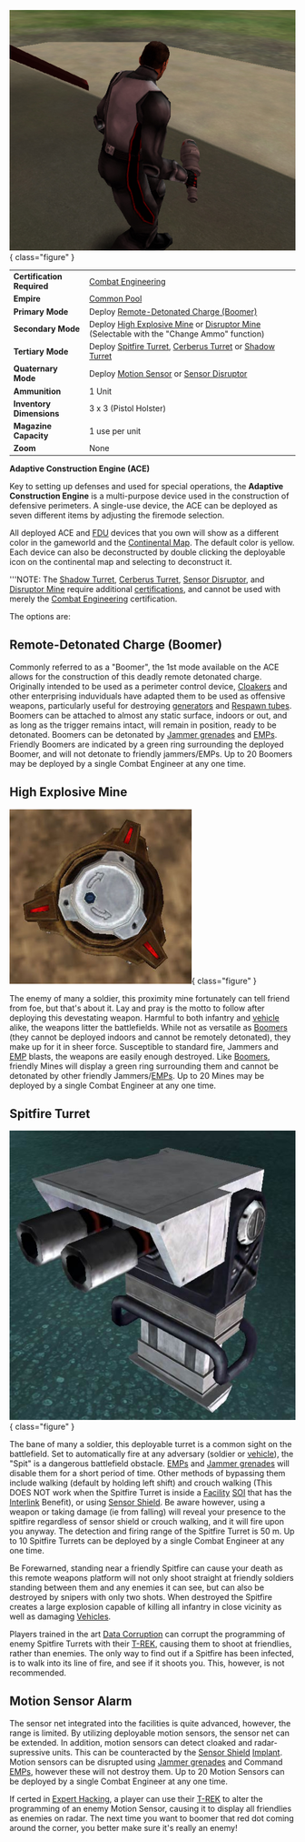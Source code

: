 ![Soldier holding an ACE](../images/ACEPicture.jpg){ class="figure" }

|                            |                                                                                                                                        |
| -------------------------- | -------------------------------------------------------------------------------------------------------------------------------------- |
| **Certification Required** | [Combat Engineering](../certifications/Combat_Engineering.md)                                                                          |
| **Empire**                 | [Common Pool](../terminology/Common_Pool.md)                                                                                           |
| **Primary Mode**           | Deploy [Remote-Detonated Charge (Boomer)](#remote-detonated-charge-boomer)                                                            |
| **Secondary Mode**         | Deploy [High Explosive Mine](#high-explosive-mine) or [Disruptor Mine](Disruptor_Mine.md) (Selectable with the "Change Ammo" function) |
| **Tertiary Mode**          | Deploy [Spitfire Turret](#spitfire-turret), [Cerberus Turret](Cerberus_Turret.md) or [Shadow Turret](Shadow_Turret.md)                 |
| **Quaternary Mode**        | Deploy [Motion Sensor](#motion-sensor-alarm) or [Sensor Disruptor](../items/Sensor_Disruptor.md)                                       |
| **Ammunition**             | 1 Unit                                                                                                                                 |
| **Inventory Dimensions**   | 3 x 3 (Pistol Holster)                                                                                                                 |
| **Magazine Capacity**      | 1 use per unit                                                                                                                         |
| **Zoom**                   | None                                                                                                                                   |

**Adaptive Construction Engine (ACE)**

Key to setting up defenses and used for special operations, the **Adaptive
Construction Engine** is a multi-purpose device used in the construction of
defensive perimeters. A single-use device, the ACE can be deployed as seven
different items by adjusting the firemode selection.

All deployed ACE and [FDU](Field_Deployment_Unit.md) devices that you own will
show as a different color in the gameworld and the
[Continental Map](../terminology/Continental_Map.md). The default color is yellow. Each
device can also be deconstructed by double clicking the deployable icon on the
continental map and selecting to deconstruct it.

'''NOTE: The [Shadow Turret](Shadow_Turret.md),
[Cerberus Turret](Cerberus_Turret.md),
[Sensor Disruptor](../items/Sensor_Disruptor.md), and
[Disruptor Mine](Disruptor_Mine.md) require additional
[certifications](../certifications/Certification.md), and cannot be used with
merely the [Combat Engineering](../certifications/Combat_Engineering.md)
certification.

The options are:

## Remote-Detonated Charge (Boomer)

Commonly referred to as a "Boomer", the 1st mode available on the ACE allows for
the construction of this deadly remote detonated charge. Originally intended to
be used as a perimeter control device, [Cloakers](../armor/Infiltration_Suit.md)
and other enterprising induviduals have adapted them to be used as offensive
weapons, particularly useful for destroying [generators](../items/Generator.md)
and [Respawn tubes](../items/Respawn_Tube.md). Boomers can be attached to almost
any static surface, indoors or out, and as long as the trigger remains intact,
will remain in position, ready to be detonated. Boomers can be detonated by
[Jammer grenades](Jammer_Grenade.md) and [EMPs](../terminology/EMP.md). Friendly
Boomers are indicated by a green ring surrounding the deployed Boomer, and will
not detonate to friendly jammers/EMPs. Up to 20 Boomers may be deployed by a
single Combat Engineer at any one time.

## High Explosive Mine

![](../images/HE_Mine.jpg){ class="figure" }

The enemy of many a soldier, this
proximity mine fortunately can tell friend from foe, but that's about it. Lay
and pray is the motto to follow after deploying this devestating weapon. Harmful
to both infantry and [vehicle](../vehicles/index.md) alike, the weapons litter
the battlefields. While not as versatile as
[Boomers](#remote-detonated-charge-boomer) (they cannot be deployed indoors and
cannot be remotely detonated), they make up for it in sheer force. Susceptible
to standard fire, Jammers and [EMP](../terminology/EMP.md) blasts, the weapons are
easily enough destroyed. Like [Boomers](#remote-detonated-charge-boomer),
friendly Mines will display a green ring surrounding them and cannot be
detonated by other friendly Jammers/[EMPs](../terminology/EMP.md). Up to 20 Mines
may be deployed by a single Combat Engineer at any one time.

## Spitfire Turret

![](../images/Spitfire.jpg){ class="figure" }

The bane of many a soldier, this
deployable turret is a common sight on the battlefield. Set to automatically
fire at any adversary (soldier or [vehicle](../vehicles/index.md)), the "Spit"
is a dangerous battlefield obstacle. [EMPs](../terminology/EMP.md) and
[Jammer grenades](Jammer_Grenade.md) will disable them for a short period of
time. Other methods of bypassing them include walking (default by holding left
shift) and crouch walking (This DOES NOT work when the Spitfire Turret is inside
a [Facility](../locations/Facilities.md)
[SOI](../locations/Sphere_of_Influence.md) that has the
[Interlink](../locations/Interlink.md) Benefit), or using
[Sensor Shield](../implants/Sensor_Shield.md). Be aware however, using a weapon
or taking damage (ie from falling) will reveal your presence to the spitfire
regardless of sensor shield or crouch walking, and it will fire upon you anyway.
The detection and firing range of the Spitfire Turret is 50 m. Up to 10 Spitfire
Turrets can be deployed by a single Combat Engineer at any one time.

Be Forewarned, standing near a friendly Spitfire can cause your death as this
remote weapons platform will not only shoot straight at friendly soldiers
standing between them and any enemies it can see, but can also be destroyed by
snipers with only two shots. When destroyed the Spitfire creates a large
explosion capable of killing all infantry in close vicinity as well as damaging
[Vehicles](../vehicles/index.md).

Players trained in the art
[Data Corruption](../certifications/Data_Corruption.md) can corrupt the
programming of enemy Spitfire Turrets with their [T-REK](T-REK.md), causing them
to shoot at friendlies, rather than enemies. The only way to find out if a
Spitfire has been infected, is to walk into its line of fire, and see if it
shoots you. This, however, is not recommended.

## Motion Sensor Alarm

The sensor net integrated into the facilities is quite advanced, however, the
range is limited. By utilizing deployable motion sensors, the sensor net can be
extended. In addition, motion sensors can detect cloaked and radar-supressive
units. This can be counteracted by the
[Sensor Shield](../implants/Sensor_Shield.md)
[Implant](../implants/index.md). Motion sensors can be disrupted using
[Jammer grenades](Jammer_Grenade.md) and Command [EMPs](../terminology/EMP.md),
however these will not destroy them. Up to 20 Motion Sensors can be deployed by
a single Combat Engineer at any one time.

If certed in [Expert Hacking](../certifications/Expert_Hacking.md), a player can
use their [T-REK](T-REK.md) to alter the programming of an enemy Motion Sensor,
causing it to display all friendlies as enemies on radar. The next time you want
to boomer that red dot coming around the corner, you better make sure it's
really an enemy!
